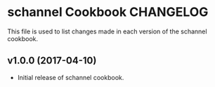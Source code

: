 # schannel Cookbook CHANGELOG

This file is used to list changes made in each version of the schannel cookbook.

## v1.0.0  (2017-04-10)
- Initial release of schannel cookbook. 